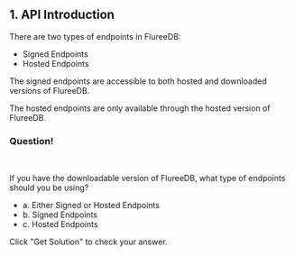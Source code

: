 ## 1. API Introduction

There are two types of endpoints in FlureeDB:

- Signed Endpoints
- Hosted Endpoints


The signed endpoints are accessible to both hosted and downloaded versions of FlureeDB. 

The hosted endpoints are only available through the hosted version of FlureeDB. 


<div class="challenge">
<h3>Question!</h3>
<br/>
<p>If you have the downloadable version of FlureeDB, what type of endpoints should you be using?</p>
<ul>
    <li>a. Either Signed or Hosted Endpoints </li>
    <li>b. Signed Endpoints</li>
    <li>c. Hosted Endpoints</li>
</ul>
<p>Click "Get Solution" to check your answer. </p>
</div>
<br/>
<br/>


